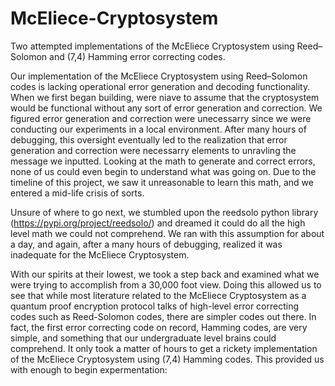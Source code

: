 # McEliece-Cryptosystem
Two attempted implementations of the McEliece Cryptosystem using Reed–Solomon and (7,4) Hamming error correcting codes.

Our implementation of the McEliece Cryptosystem using Reed–Solomon codes is lacking operational error generation and decoding functionality. When we first began building, were niave to assume that the cryptosystem would be functional without any sort of error generation and correction. We figured error generation and correction were unecessarry since we were conducting our experiments in a local environment. After many hours of debugging, this oversight eventually led to the realization that  error generation and correction were necessarry elements to unravling the message we inputted. Looking at the math to generate and correct errors, none of us could even begin to understand what was going on. Due to the timeline of this project, we saw it unreasonable to learn this math, and we entered a mid-life crisis of sorts.

Unsure of where to go next, we stumbled upon the reedsolo python library (https://pypi.org/project/reedsolo/) and dreamed it could do all the high level math we could not comprehend. We ran with this assumption for about a day, and again, after a many hours of debugging, realized it was inadequate for the McEliece Cryptosystem. 

With our spirits at their lowest, we took a step back and examined what we were trying to accomplish from a 30,000 foot view. Doing this allowed us to see that while most literature related to the McEliece Cryptosystem as a quantum proof encryption protocol talks of high-level error correcting codes such as Reed-Solomon codes, there are simpler codes out there. In fact, the first error correcting code on record, Hamming codes, are very simple, and something that our undergraduate level brains could comprehend. It only took a matter of hours to get a rickety implementation of the McEliece Cryptosystem using (7,4) Hamming codes. This provided us with enough to begin expermentation: 

